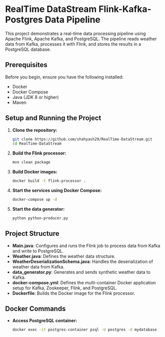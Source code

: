 # RealTime DataStream  Flink-Kafka-Postgres Data Pipeline

This project demonstrates a real-time data processing pipeline using Apache Flink, Apache Kafka, and PostgreSQL. The pipeline reads weather data from Kafka, processes it with Flink, and stores the results in a PostgreSQL database.

## Prerequisites

Before you begin, ensure you have the following installed:

- Docker
- Docker Compose
- Java (JDK 8 or higher)
- Maven

## Setup and Running the Project

1. **Clone the repository:**

    ```sh
    git clone https://github.com/shahyash29/RealTime-DataStream.git
    cd RealTime-DataStream
    ```

2. **Build the Flink processor:**

    ```sh
    mvn clean package
    ```

3. **Build Docker images:**

    ```sh
    docker build -t flink-processor .
    ```

4. **Start the services using Docker Compose:**

    ```sh
    docker-compose up -d
    ```

5. **Start the data generator:**

    ```sh
    python python-producer.py
    ```

## Project Structure

- **Main.java**: Configures and runs the Flink job to process data from Kafka and write to PostgreSQL.
- **Weather.java**: Defines the weather data structure.
- **WeatherDeserializationSchema.java**: Handles the deserialization of weather data from Kafka.
- **data_generator.py**: Generates and sends synthetic weather data to Kafka.
- **docker-compose.yml**: Defines the multi-container Docker application setup for Kafka, Zookeeper, Flink, and PostgreSQL.
- **Dockerfile**: Builds the Docker image for the Flink processor.

## Docker Commands

- **Access PostgreSQL container:**

    ```sh
    docker exec -it postgres-container psql -U postgres -d mydatabase
    ```

